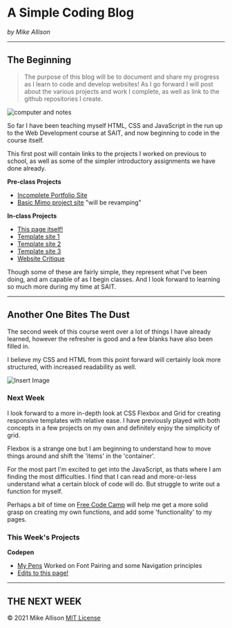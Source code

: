 # A Simple Coding Blog

*by Mike Allison*

---
[]()
[]()
[]()
---

## The Beginning

 >The purpose of this blog will be to document and share my progress as I learn to code and develop websites! As I go forward I will post about the various projects and work I complete, as well as link to the github repositories I create.

![computer and notes](https://i.picsum.photos/id/180/2400/1600.jpg?hmac=Ig-CXcpNdmh51k3kXpNqNqcDYTwXCIaonYiBOnLXBb8)

So far I have been teaching myself HTML, CSS and JavaScript in the run up to the Web Development course at SAIT, and now beginning to code in the course itself.

This first post will contain links to the projects I worked on previous to school, as well as some of the simpler introductory assignments we have done already.

**Pre-class Projects**
- [Incomplete Portfolio Site](https://github.com/Huntthee/majjic)
- [Basic Mimo project site](https://github.com/Huntthee/Huntthee.github.io) "will be revamping"

**In-class Projects**
- [This page itself!](#)
- [Template site 1](https://github.com/Huntthee/cpnt201-a1-pixfly)
- [Template site 2](https://github.com/Huntthee/cpnt201-a1-ethereal)
- [Template site 3](https://github.com/Huntthee/cpnt201-a1-editorial)
- [Website Critique](https://github.com/Huntthee/DSGN270-a1/blob/main/dsgn270-a1.md)

Though some of these are fairly simple, they represent what I've been doing, and am capable of as I begin classes. And I look forward to learning so much more during my time at SAIT.

---

## Another One Bites The Dust

The second week of this course went over a lot of things I have already learned, however the refresher is good and a few blanks have also been filled in.

I believe my CSS and HTML from this point forward will certainly look more structured, with increased readability as well. 

![Insert Image]()

### Next Week

I look forward to a more in-depth look at CSS Flexbox and Grid for creating responsive templates with relative ease. I have previously played with both concepts in a few projects on my own and definitely enjoy the simplicity of grid.

Flexbox is a strange one but I am beginning to understand how to move things around and shift the 'items' in the 'container'.

For the most part I'm excited to get into the JavaScript, as thats where I am finding the most difficulties. I find that I can read and more-or-less understand what a certain block of code will do. But struggle to write out a function for myself.

Perhaps a bit of time on [Free Code Camp](https://www.Freecodecamp.com) will help me get a more solid grasp on creating my own functions, and add some 'functionality' to my pages.

### This Week's Projects

**Codepen**
- [My Pens](https://codepen.io/huntthee) Worked on Font Pairing and some Navigation principles
- [Edits to this page!](https://github.com/Huntthee/cpnt270-a2/blob/main/index.md)

---

## THE NEXT WEEK

&copy; 2021 Mike Allison [MIT License](license.md)

